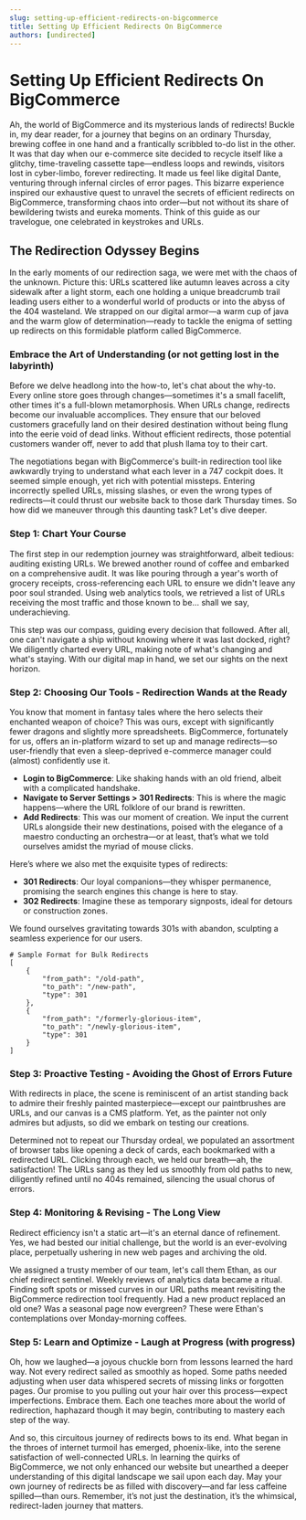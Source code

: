 ```yaml
---
slug: setting-up-efficient-redirects-on-bigcommerce
title: Setting Up Efficient Redirects On BigCommerce
authors: [undirected]
---
```



# Setting Up Efficient Redirects On BigCommerce

Ah, the world of BigCommerce and its mysterious lands of redirects! Buckle in, my dear reader, for a journey that begins on an ordinary Thursday, brewing coffee in one hand and a frantically scribbled to-do list in the other. It was that day when our e-commerce site decided to recycle itself like a glitchy, time-traveling cassette tape—endless loops and rewinds, visitors lost in cyber-limbo, forever redirecting. It made us feel like digital Dante, venturing through infernal circles of error pages. This bizarre experience inspired our exhaustive quest to unravel the secrets of efficient redirects on BigCommerce, transforming chaos into order—but not without its share of bewildering twists and eureka moments. Think of this guide as our travelogue, one celebrated in keystrokes and URLs.

## The Redirection Odyssey Begins

In the early moments of our redirection saga, we were met with the chaos of the unknown. Picture this: URLs scattered like autumn leaves across a city sidewalk after a light storm, each one holding a unique breadcrumb trail leading users either to a wonderful world of products or into the abyss of the 404 wasteland. We strapped on our digital armor—a warm cup of java and the warm glow of determination—ready to tackle the enigma of setting up redirects on this formidable platform called BigCommerce.

### Embrace the Art of Understanding (or not getting lost in the labyrinth)

Before we delve headlong into the how-to, let's chat about the why-to. Every online store goes through changes—sometimes it's a small facelift, other times it's a full-blown metamorphosis. When URLs change, redirects become our invaluable accomplices. They ensure that our beloved customers gracefully land on their desired destination without being flung into the eerie void of dead links. Without efficient redirects, those potential customers wander off, never to add that plush llama toy to their cart.

The negotiations began with BigCommerce's built-in redirection tool like awkwardly trying to understand what each lever in a 747 cockpit does. It seemed simple enough, yet rich with potential missteps. Entering incorrectly spelled URLs, missing slashes, or even the wrong types of redirects—it could thrust our website back to those dark Thursday times. So how did we maneuver through this daunting task? Let's dive deeper.

### Step 1: Chart Your Course

The first step in our redemption journey was straightforward, albeit tedious: auditing existing URLs. We brewed another round of coffee and embarked on a comprehensive audit. It was like pouring through a year's worth of grocery receipts, cross-referencing each URL to ensure we didn't leave any poor soul stranded. Using web analytics tools, we retrieved a list of URLs receiving the most traffic and those known to be... shall we say, underachieving.

This step was our compass, guiding every decision that followed. After all, one can't navigate a ship without knowing where it was last docked, right? We diligently charted every URL, making note of what's changing and what's staying. With our digital map in hand, we set our sights on the next horizon.

### Step 2: Choosing Our Tools - Redirection Wands at the Ready

You know that moment in fantasy tales where the hero selects their enchanted weapon of choice? This was ours, except with significantly fewer dragons and slightly more spreadsheets. BigCommerce, fortunately for us, offers an in-platform wizard to set up and manage redirects—so user-friendly that even a sleep-deprived e-commerce manager could (almost) confidently use it.

- **Login to BigCommerce**: Like shaking hands with an old friend, albeit with a complicated handshake. 
- **Navigate to Server Settings > 301 Redirects**: This is where the magic happens—where the URL folklore of our brand is rewritten.
- **Add Redirects**: This was our moment of creation. We input the current URLs alongside their new destinations, poised with the elegance of a maestro conducting an orchestra—or at least, that’s what we told ourselves amidst the myriad of mouse clicks.

Here’s where we also met the exquisite types of redirects:

- **301 Redirects**: Our loyal companions—they whisper permanence, promising the search engines this change is here to stay.
- **302 Redirects**: Imagine these as temporary signposts, ideal for detours or construction zones.

We found ourselves gravitating towards 301s with abandon, sculpting a seamless experience for our users.

```
# Sample Format for Bulk Redirects
[
    {
        "from_path": "/old-path",
        "to_path": "/new-path",
        "type": 301
    },
    {
        "from_path": "/formerly-glorious-item",
        "to_path": "/newly-glorious-item",
        "type": 301
    }
]
```

### Step 3: Proactive Testing - Avoiding the Ghost of Errors Future

With redirects in place, the scene is reminiscent of an artist standing back to admire their freshly painted masterpiece—except our paintbrushes are URLs, and our canvas is a CMS platform. Yet, as the painter not only admires but adjusts, so did we embark on testing our creations.

Determined not to repeat our Thursday ordeal, we populated an assortment of browser tabs like opening a deck of cards, each bookmarked with a redirected URL. Clicking through each, we held our breath—ah, the satisfaction! The URLs sang as they led us smoothly from old paths to new, diligently refined until no 404s remained, silencing the usual chorus of errors.

### Step 4: Monitoring & Revising - The Long View

Redirect efficiency isn't a static art—it's an eternal dance of refinement. Yes, we had bested our initial challenge, but the world is an ever-evolving place, perpetually ushering in new web pages and archiving the old.

We assigned a trusty member of our team, let's call them Ethan, as our chief redirect sentinel. Weekly reviews of analytics data became a ritual. Finding soft spots or missed curves in our URL paths meant revisiting the BigCommerce redirection tool frequently. Had a new product replaced an old one? Was a seasonal page now evergreen? These were Ethan's contemplations over Monday-morning coffees.

### Step 5: Learn and Optimize - Laugh at Progress (with progress)

Oh, how we laughed—a joyous chuckle born from lessons learned the hard way. Not every redirect sailed as smoothly as hoped. Some paths needed adjusting when user data whispered secrets of missing links or forgotten pages. Our promise to you pulling out your hair over this process—expect imperfections. Embrace them. Each one teaches more about the world of redirection, haphazard though it may begin, contributing to mastery each step of the way.

And so, this circuitous journey of redirects bows to its end. What began in the throes of internet turmoil has emerged, phoenix-like, into the serene satisfaction of well-connected URLs. In learning the quirks of BigCommerce, we not only enhanced our website but unearthed a deeper understanding of this digital landscape we sail upon each day. May your own journey of redirects be as filled with discovery—and far less caffeine spilled—than ours. Remember, it’s not just the destination, it’s the whimsical, redirect-laden journey that matters.